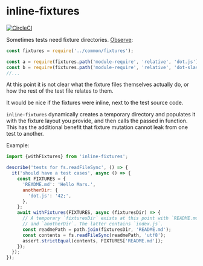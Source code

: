 # inline-fixtures

[![CircleCI](https://circleci.com/gh/ofrobots/inline-fixtures.svg?style=svg)](https://circleci.com/gh/ofrobots/inline-fixtures)

Sometimes tests need fixture directories. [Observe](https://github.com/nodejs/node/blob/d3fb7e1b3658a6f00e1c631aa551f2ea0ab81f5e/test/parallel/test-require-dot.js):

```js
const fixtures = require('../common/fixtures');

const a = require(fixtures.path('module-require', 'relative', 'dot.js'));
const b = require(fixtures.path('module-require', 'relative', 'dot-slash.js'));
//...
```

At this point it is not clear what the fixture files themselves actually do, or how the rest of the test file relates to them.

It would be nice if the fixtures were inline, next to the test source code.

`inline-fixtures` dynamically creates a temporary directory and populates it with the fixture
layout you provide, and then calls the passed in function. This has the
additional benefit that fixture mutation cannot leak from one test to
another.

Example:

```js
import {withFixtures} from 'inline-fixtures';

describe('tests for fs.readFileSync', () => {
  it('should have a test cases', async () => {
    const FIXTURES = {
      'README.md': 'Hello Mars.',
      anotherDir: {
        'dot.js': '42;',
      },
    };
    await withFixtures(FIXTURES, async (fixturesDir) => {
      // A temporary `fixturesDir` exists at this point with `README.md`
      // and `anotherDir`. The latter contains `index.js`.
      const readmePath = path.join(fixturesDir, 'README.md');
      const contents = fs.readFileSync(readmePath, 'utf8');
      assert.strictEqual(contents, FIXTURES['README.md']);     
    });
  });
});
```
